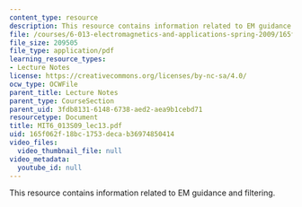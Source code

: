```yaml
---
content_type: resource
description: This resource contains information related to EM guidance and filtering.
file: /courses/6-013-electromagnetics-and-applications-spring-2009/165f062f18bc1753decab36974850414_MIT6_013S09_lec13.pdf
file_size: 209505
file_type: application/pdf
learning_resource_types:
- Lecture Notes
license: https://creativecommons.org/licenses/by-nc-sa/4.0/
ocw_type: OCWFile
parent_title: Lecture Notes
parent_type: CourseSection
parent_uid: 3fdb8131-6148-6738-aed2-aea9b1cebd71
resourcetype: Document
title: MIT6_013S09_lec13.pdf
uid: 165f062f-18bc-1753-deca-b36974850414
video_files:
  video_thumbnail_file: null
video_metadata:
  youtube_id: null
---
```

This resource contains information related to EM guidance and filtering.